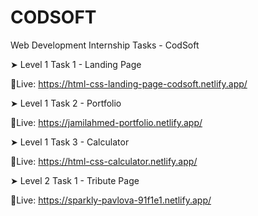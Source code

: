 # CODSOFT
Web Development Internship Tasks - CodSoft

➤ Level 1 Task 1 - Landing Page

🔴Live: https://html-css-landing-page-codsoft.netlify.app/

➤ Level 1 Task 2 - Portfolio

🔴Live: https://jamilahmed-portfolio.netlify.app/  

➤ Level 1 Task 3 - Calculator

🔴Live: https://html-css-calculator.netlify.app/

➤ Level 2 Task 1 - Tribute Page

🔴Live: https://sparkly-pavlova-91f1e1.netlify.app/